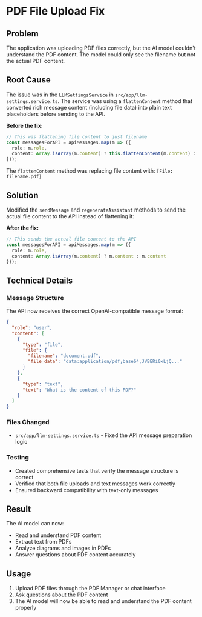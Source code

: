 # PDF File Upload Fix

## Problem
The application was uploading PDF files correctly, but the AI model couldn't understand the PDF content. The model could only see the filename but not the actual PDF content.

## Root Cause
The issue was in the `LLMSettingsService` in `src/app/llm-settings.service.ts`. The service was using a `flattenContent` method that converted rich message content (including file data) into plain text placeholders before sending to the API.

**Before the fix:**
```typescript
// This was flattening file content to just filename
const messagesForAPI = apiMessages.map(m => ({
  role: m.role,
  content: Array.isArray(m.content) ? this.flattenContent(m.content) : m.content
}));
```

The `flattenContent` method was replacing file content with: `[File: filename.pdf]`

## Solution
Modified the `sendMessage` and `regenerateAssistant` methods to send the actual file content to the API instead of flattening it:

**After the fix:**
```typescript
// This sends the actual file content to the API
const messagesForAPI = apiMessages.map(m => ({
  role: m.role,
  content: Array.isArray(m.content) ? m.content : m.content
}));
```

## Technical Details

### Message Structure
The API now receives the correct OpenAI-compatible message format:

```json
{
  "role": "user",
  "content": [
    {
      "type": "file",
      "file": {
        "filename": "document.pdf",
        "file_data": "data:application/pdf;base64,JVBERi0xLjQ..."
      }
    },
    {
      "type": "text",
      "text": "What is the content of this PDF?"
    }
  ]
}
```

### Files Changed
- `src/app/llm-settings.service.ts` - Fixed the API message preparation logic

### Testing
- Created comprehensive tests that verify the message structure is correct
- Verified that both file uploads and text messages work correctly
- Ensured backward compatibility with text-only messages

## Result
The AI model can now:
- Read and understand PDF content
- Extract text from PDFs
- Analyze diagrams and images in PDFs
- Answer questions about PDF content accurately

## Usage
1. Upload PDF files through the PDF Manager or chat interface
2. Ask questions about the PDF content
3. The AI model will now be able to read and understand the PDF content properly